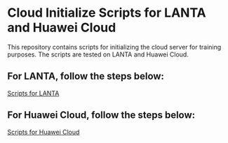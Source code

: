 # Cloud Initialize Scripts for LANTA and Huawei Cloud

This repository contains scripts for initializing the cloud server for training purposes. The scripts are tested on LANTA and Huawei Cloud.

## For LANTA, follow the steps below:

[Scripts for LANTA](lanta/readme-lanta.md)

## For Huawei Cloud, follow the steps below:

[Scripts for Huawei Cloud](huawei-cloud/readme-hwc.md)